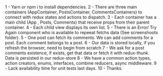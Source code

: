 1 - Yarn or npm i to install dependencies.
2 - There are three main containers (AppContainer, PostsContainer, CommentsContainers) to connect with redux states and actions to dispatch.
3 - Each container has a main child (App , Posts, Comments) that receive props from their parent container.
4 - Each child view displays its own list.
5 - There is an Error/ Try Again component who is available to repeeat fetchs data (See screenshoots folder).
5 - One post can fetch its comments. We can add comments for a post. Each comment belongs to a post.
6 - Our data is stored locally, if you refresh the browser, need to begin from scratch
7 - We ask for a post comments existence, if exists, get that data or fetch it with redux-thunk. Data is persisted in our redux-store
8 - We have a common action types, action creators, enums, interfaces, combine reducers, async middleware.
9 - Lack availability time for unit tests last days.
10 - Thanks.

